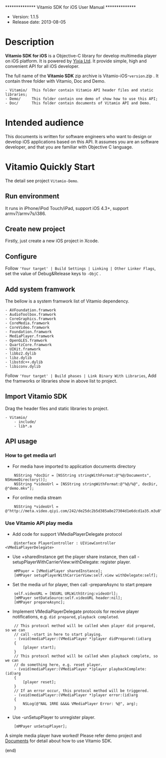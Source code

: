 ************** Vitamio SDK for iOS User Manual **************

* Version:				1.1.5
* Release date:			2013-08-05


# Description

**Vitamio SDK for iOS** is a Objective-C library for develop multimedia player on iOS
platform. It is powered by [Yixia Ltd][d1]. It provide simple, high and
convenient API for all iOS developer.

The full name of the **Vitamio SDK** zip archive is Vitamio-iOS-`version`.zip .
It contain three folder with Vitamio, Doc and Demo.

>
	- Vitamio/	This folder contain Vitamio API header files and static libraries;
	- Demo/		This folder contain one demo of show how to use this API;
	- Doc/		This folder contain documents of Vitamio API and Demo.


# Intended audience

This documents is written for software engineers who want to design or develop
iOS applications based on this API. It assumes you are an software developer,
and that you are familiar with Objective C language.


# Vitamio Quickly Start

The detail see project `Vitamio-Demo`.

## Run environment

It runs in iPhone/iPod Touch/iPad, support iOS 4.3+, support armv7/armv7s/i386.

## Create new project

Firstly, just create a new iOS project in Xcode.

## Configure

Follow `'Your target' | Build Settings | Linking | Other Linker Flags`, set
the value of Debug&Release keys to `-ObjC` .

## Add system framwork

The bellow is a system framwork list of Vitamio dependency.

>
	- AVFoundation.framwork
	- AudioToolbox.framwork
	- CoreGraphics.framwork
	- CoreMedia.framwork
	- CoreVideo.framwork
	- Foundation.framwork
	- MediaPlayer.framwork
	- OpenGLES.framwork
	- QuartzCore.framwork
	- UIKit.framwork
	- libbz2.dylib
	- libz.dylib
	- libstdc++.dylib
	- libiconv.dylib

Follow `'Your target' | Build phases | Link Binary With Libraries`, Add the
framworks or libraries show in above list to project.

## Import Vitamio SDK

Drag the header files and static libraries to project.

	- Vitamio/
		- include/
		- lib*.a

## API usage

### How to get media url

- For media have imported to application documents directory

>
```Objc
	NSString *docDir = [NSString stringWithFormat:@"%@/Documents", NSHomeDirectory()];
    NSString *videoUrl = [NSString stringWithFormat:@"%@/%@", docDir, @"demo.mkv"];
```

- For online media stream

>
```Objc
    NSString *videoUrl = @"http://meta.video.qiyi.com/242/de25dc2b5d385a8e27304d1e6dcd1a35.m3u8"
```

### Use Vitamio API play media

- Add code for support VMediaPlayerDelegate protocol

>
```Objc
	@interface PlayerController : UIViewController <VMediaPlayerDelegate>
```

- Use +sharedInstance get the player share instance, then call
  -setupPlayerWithCarrierView:withDelegate: register player.

>
```Objc
	mMPayer = [VMediaPlayer sharedInstance];
	[mMPayer setupPlayerWithCarrierView:self.view withDelegate:self];
```

- Set the media url for player, then call -prepareAsync to start prepare

>
```Objc
	self.videoURL = [NSURL URLWithString:videoUrl];
    [mMPayer setDataSource:self.videoURL header:nil];
    [mMPayer prepareAsync];
```

- Implement VMediaPlayerDelegate protocols for receive player notifications,
  e.g. `did prepared`, `playback completed`.

>
```Objc
	// This protocol method will be called when player did prepared, so we can
	// call -start in here to start playing.
	- (void)mediaPlayer:(VMediaPlayer *)player didPrepared:(id)arg
	{
		[player start];
	}
	// This protocol method will be called when playback complete, so we can
	// do something here, e.g. reset player.
	- (void)mediaPlayer:(VMediaPlayer *)player playbackComplete:(id)arg
	{
		[player reset];
	}
	// If an error occur, this protocol method will be triggered.
	- (void)mediaPlayer:(VMediaPlayer *)player error:(id)arg
	{
		NSLog(@"NAL 1RRE &&&& VMediaPlayer Error: %@", arg);
	}
```

- Use -unSetupPlayer to unregister player.

>
```Objc
	[mMPayer unSetupPlayer];
```

A simple media player have worked! Please refer demo project and
[Documents][A1] for detail about how to use Vitamio SDK.


[A1]: http://yixia.github.io/Vitamio-iOS
[d1]: http://www.vitamio.org/en/


(end)
